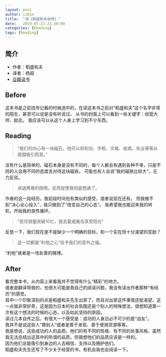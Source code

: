```yaml
---
layout: post
author: czb1n
title:  "读《稻盛和夫自传》"
date:   2019-07-23 21:30:00
categories: [Reading]
tags: [Reading]
---
```


## 简介
- 作者：稻盛和夫
- 译者：杨超
- [豆瓣读书](https://book.douban.com/subject/26413804/)

## Before
这本书是之前找传记看的时候选中的，在读这本书之前对“稻盛和夫”这个名字非常的陌生，甚至可以说是没有听说过。
从书的封面上可以看到一些关键字：经营大师、励志。
我应该可以从这个人身上学习到不少东西。

## Reading
> “我们的内心有一块磁石，他可以将利剑、手枪、灾难、疾病、失业等等从周围吸引而至。”

没有什么是简单的，磁石本身是没有不同的，每个人都会有遇到各种不幸，只是不同的人会用不同的态度去对待这块磁铁。
可能也有人会说“我的磁铁比较大”，无力反驳。

> 进退两难的困境，反而促使我彻底想通了。

作者的这一段经历，我前段时间也有类似的感受，或者说现在还有。
但我做不到“决心全心投入”，我只做到了“改变自己的心态”。
我希望我也能迎来我的转机，开始我的良性循环。

> “若月销量突破10亿，就去夏威夷岛享受阳光”

反思一下，我们现在是不是缺少一个明确的目标，和一个实在但十分渴望的奖励？

> 这一切都是“利他之心”给予我们的意外之福。

“利他”或者是一场友善的赌博。

## After
看完整本书，从内容上来看我并不觉得有什么“精彩”的地方。  
或者是翻译导致的，也很大可能是我自己的阅读问题，我没有读出作者那种“有经历”的感觉。  
其中一个印象深刻的点是稻盛和夫先生出家了，而且对出家这件事情还挺渴望。这一点我非常好奇，这是因为日本的社会氛围还是个别人的特殊想法，很想知道第一次有这个想法的时候的心态，以及如此坚持的原因。  
读过几本自传之后，有很大一个感受是：成功的人身边必不可少的是“战友”。  
我并不是说这些人“靠别人”或者是善于发现、善于使用资源等等。  
我是想说，这些成功的人的品质。他们的有不同的性格、有不同的处事风格，虽然我无法总结出这其中的所谓的品质，但我想他们的品质应该是一样的。  
因为他们总能吸引到身边的人去相信、支持以及拥护他们。  
稻盛和夫先生还写了不少关于经营的书，有机会我也会阅读一下。  
